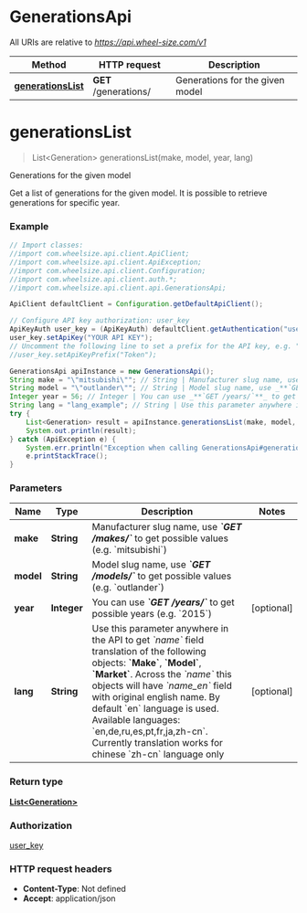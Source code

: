 # GenerationsApi

All URIs are relative to *https://api.wheel-size.com/v1*

Method | HTTP request | Description
------------- | ------------- | -------------
[**generationsList**](GenerationsApi.md#generationsList) | **GET** /generations/ | Generations for the given model


<a name="generationsList"></a>
# **generationsList**
> List&lt;Generation&gt; generationsList(make, model, year, lang)

Generations for the given model

Get a list of generations for the given model. It is possible to retrieve generations for specific year.

### Example
```java
// Import classes:
//import com.wheelsize.api.client.ApiClient;
//import com.wheelsize.api.client.ApiException;
//import com.wheelsize.api.client.Configuration;
//import com.wheelsize.api.client.auth.*;
//import com.wheelsize.api.client.api.GenerationsApi;

ApiClient defaultClient = Configuration.getDefaultApiClient();

// Configure API key authorization: user_key
ApiKeyAuth user_key = (ApiKeyAuth) defaultClient.getAuthentication("user_key");
user_key.setApiKey("YOUR API KEY");
// Uncomment the following line to set a prefix for the API key, e.g. "Token" (defaults to null)
//user_key.setApiKeyPrefix("Token");

GenerationsApi apiInstance = new GenerationsApi();
String make = "\"mitsubishi\""; // String | Manufacturer slug name, use _**`GET /makes/`**_ to get possible values (e.g. `mitsubishi`)
String model = "\"outlander\""; // String | Model slug name, use _**`GET /models/`**_ to get possible values (e.g. `outlander`)
Integer year = 56; // Integer | You can use _**`GET /years/`**_ to get possible years (e.g. `2015`)
String lang = "lang_example"; // String | Use this parameter anywhere in the API to get *`name`* field translation of the following objects: **`Make`**, **`Model`**, **`Market`**. Across the *`name`* this objects will have *`name_en`* field with original english name. By default `en` language is used.  Available languages: `en,de,ru,es,pt,fr,ja,zh-cn`. Currently translation works for chinese `zh-cn` language only
try {
    List<Generation> result = apiInstance.generationsList(make, model, year, lang);
    System.out.println(result);
} catch (ApiException e) {
    System.err.println("Exception when calling GenerationsApi#generationsList");
    e.printStackTrace();
}
```

### Parameters

Name | Type | Description  | Notes
------------- | ------------- | ------------- | -------------
 **make** | **String**| Manufacturer slug name, use _**&#x60;GET /makes/&#x60;**_ to get possible values (e.g. &#x60;mitsubishi&#x60;) |
 **model** | **String**| Model slug name, use _**&#x60;GET /models/&#x60;**_ to get possible values (e.g. &#x60;outlander&#x60;) |
 **year** | **Integer**| You can use _**&#x60;GET /years/&#x60;**_ to get possible years (e.g. &#x60;2015&#x60;) | [optional]
 **lang** | **String**| Use this parameter anywhere in the API to get *&#x60;name&#x60;* field translation of the following objects: **&#x60;Make&#x60;**, **&#x60;Model&#x60;**, **&#x60;Market&#x60;**. Across the *&#x60;name&#x60;* this objects will have *&#x60;name_en&#x60;* field with original english name. By default &#x60;en&#x60; language is used.  Available languages: &#x60;en,de,ru,es,pt,fr,ja,zh-cn&#x60;. Currently translation works for chinese &#x60;zh-cn&#x60; language only | [optional]

### Return type

[**List&lt;Generation&gt;**](Generation.md)

### Authorization

[user_key](../README.md#user_key)

### HTTP request headers

 - **Content-Type**: Not defined
 - **Accept**: application/json

